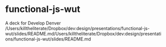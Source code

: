 functional-js-wut
=================

A deck for Develop Denver
/Users/killtheliterate/Dropbox/dev:design/presentations/functional-js-wut/slides/README.md/Users/killtheliterate/Dropbox/dev:design/presentations/functional-js-wut/slides/README.md
